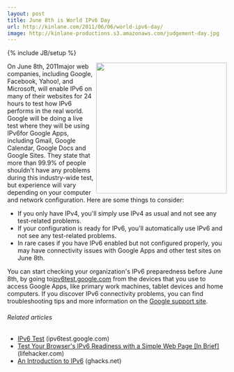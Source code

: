 ```yaml
---
layout: post
title: June 8th is World IPv6 Day
url: http://kinlane.com/2011/06/06/world-ipv6-day/
image: http://kinlane-productions.s3.amazonaws.com/judgement-day.jpg
---
```

{% include JB/setup %}
<p>
     <img class="c1" src="http://kinlane-productions.s3.amazonaws.com/judgement-day.jpg" alt="" width="300" align="right" />On June 8th, 2011major web companies, including Google, Facebook, Yahoo!, and Microsoft, will enable IPv6 on many of their websites for 24 hours to test how IPv6 performs in the real world. Google will be doing a live test where they will be using IPv6for Google Apps, including Gmail, Google Calendar, Google Docs and Google Sites. They state that more than 99.9% of people shouldn't have any problems during this industry-wide test, but experience will vary depending on your computer and network configuration. Here are some things to consider:
</p>
<ul class="mainlist">
     <li>If you only have IPv4, you'll simply use IPv4 as usual and not see any test-related problems.
     </li>
     <li>If your configuration is ready for IPv6, you'll automatically use IPv6 and not see any test-related problems.
     </li>
     <li>In rare cases if you have IPv6 enabled but not configured properly, you may have connectivity issues with Google Apps and other test sites on June 8th.
     </li>
</ul>
<p>
     You can start checking your organization's IPv6 preparedness before June 8th, by going to<a href="http://ipv6test.google.com/" target="_blank">ipv6test.google.com</a> from the devices that you use to access Google Apps, like primary work machines, tablet devices and home computers. If you discover IPv6 connectivity problems, you can find troubleshooting tips and more information on the <a title="Google IPv6 Site" href="http://www.google.com/support/websearch/bin/answer.py?hl=en&amp;topic=8995&amp;answer=1299266">Google support site</a>.
</p>
<h6 class="zemanta-related-title c2">
     Related articles
</h6>
<ul class="zemanta-article-ul">
     <li class="zemanta-article-ul-li">
          <a href="http://ipv6test.google.com/">IPv6 Test</a> (ipv6test.google.com)
     </li>
     <li class="zemanta-article-ul-li">
          <a href="http://lifehacker.com/5808869/test-your-browsers-ipv6-readiness-with-a-simple-web-page">Test Your Browser's IPv6 Readiness with a Simple Web Page [In Brief]</a> (lifehacker.com)
     </li>
     <li class="zemanta-article-ul-li">
          <a href="http://www.ghacks.net/2011/06/06/an-introduction-to-ipv6/">An Introduction to IPv6</a> (ghacks.net)
     </li>
</ul>